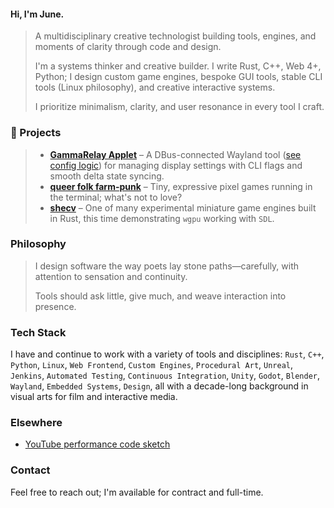 #### Hi, I'm June.

> A multidisciplinary creative technologist building tools, engines, and moments of clarity through code and design.
> 
> I'm a systems thinker and creative builder. I write Rust, C++, Web 4+, Python; I design custom game engines, bespoke GUI tools, stable CLI tools (Linux philosophy), and creative interactive systems.
> 
> I prioritize minimalism, clarity, and user resonance in every tool I craft.

### 🌿 Projects
> - **[GammaRelay Applet](https://github.com/junelva/wl-gammarelay-applet)** – A DBus-connected Wayland tool ([see config logic](https://github.com/junelva/wl-gammarelay-applet/blob/main/src/main.rs#L29-L73)) for managing display settings with CLI flags and smooth delta state syncing.
> - **[queer folk farm-punk](https://github.com/junelva/qffp)** – Tiny, expressive pixel games running in the terminal; what's not to love?
> - **[shecv](https://github.com/junelva/shecv)** – One of many experimental miniature game engines built in Rust, this time demonstrating `wgpu` working with `SDL`.

### Philosophy
> I design software the way poets lay stone paths—carefully, with attention to sensation and continuity.
> 
> Tools should ask little, give much, and weave interaction into presence.

### Tech Stack
I have and continue to work with a variety of tools and disciplines: `Rust`, `C++`, `Python`, `Linux`, `Web Frontend`, `Custom Engines`, `Procedural Art`, `Unreal`, `Jenkins`, `Automated Testing`, `Continuous Integration`, `Unity`, `Godot`, `Blender`, `Wayland`, `Embedded Systems`, `Design`, all with a decade-long background in visual arts for film and interactive media.

### Elsewhere
- [YouTube performance code sketch](https://www.youtube.com/watch?v=hJB9poSLgeI)

### Contact
Feel free to reach out; I'm available for contract and full-time.
